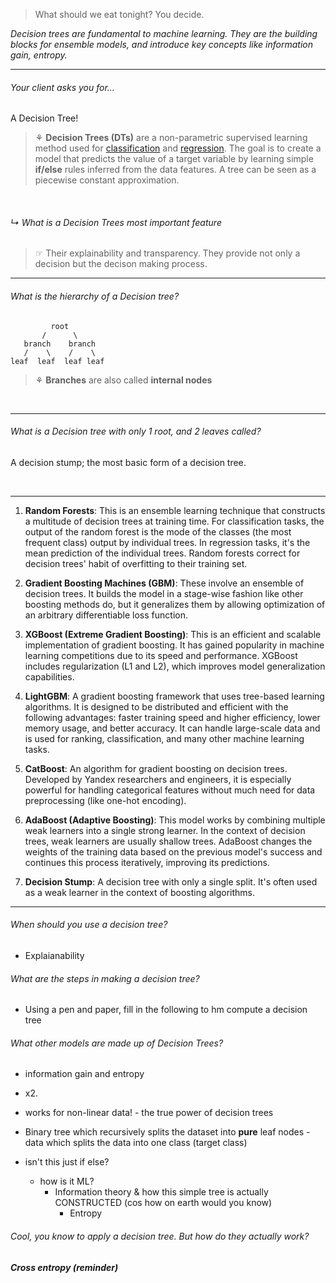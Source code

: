 > What should we eat tonight? You decide. 

*Decision trees are fundamental to machine learning. They are the building blocks for ensemble models, and introduce key concepts like information gain, entropy.*  


---
###### Your client asks you for...

A Decision Tree!

> ⚘ **Decision Trees (DTs)** are a non-parametric supervised learning method used for [classification](https://scikit-learn.org/stable/modules/tree.html#tree-classification) and [regression](https://scikit-learn.org/stable/modules/tree.html#tree-regression). The goal is to create a model that predicts the value of a target variable by learning simple **if/else** rules inferred from the data features. A tree can be seen as a piecewise constant approximation.

<br>

###### ↳ What is a Decision Trees most important feature

> ☞ Their explainability and transparency. They provide not only a decision but the decison making process. 



---

###### What is the hierarchy of a Decision tree?

```
         root
       /      \
   branch    branch
   /    \    /    \
leaf  leaf  leaf leaf
```

> ⚘ **Branches** are also called **internal nodes**

<br>

---

###### What is a Decision tree with only 1 root, and 2 leaves called?

A decision stump; the most basic form of a decision tree. 

<br>

---

1. **Random Forests**: This is an ensemble learning technique that constructs a multitude of decision trees at training time. For classification tasks, the output of the random forest is the mode of the classes (the most frequent class) output by individual trees. In regression tasks, it's the mean prediction of the individual trees. Random forests correct for decision trees' habit of overfitting to their training set.
    
2. **Gradient Boosting Machines (GBM)**: These involve an ensemble of decision trees. It builds the model in a stage-wise fashion like other boosting methods do, but it generalizes them by allowing optimization of an arbitrary differentiable loss function.
    
3. **XGBoost (Extreme Gradient Boosting)**: This is an efficient and scalable implementation of gradient boosting. It has gained popularity in machine learning competitions due to its speed and performance. XGBoost includes regularization (L1 and L2), which improves model generalization capabilities.
    
4. **LightGBM**: A gradient boosting framework that uses tree-based learning algorithms. It is designed to be distributed and efficient with the following advantages: faster training speed and higher efficiency, lower memory usage, and better accuracy. It can handle large-scale data and is used for ranking, classification, and many other machine learning tasks.
    
5. **CatBoost**: An algorithm for gradient boosting on decision trees. Developed by Yandex researchers and engineers, it is especially powerful for handling categorical features without much need for data preprocessing (like one-hot encoding).
    
6. **AdaBoost (Adaptive Boosting)**: This model works by combining multiple weak learners into a single strong learner. In the context of decision trees, weak learners are usually shallow trees. AdaBoost changes the weights of the training data based on the previous model's success and continues this process iteratively, improving its predictions.
    
7. **Decision Stump**: A decision tree with only a single split. It's often used as a weak learner in the context of boosting algorithms.
    


---




###### When should you use a decision tree? 

- Explaianability 

###### What are the steps in making a decision tree? 

- Using a pen and paper, fill in the following to hm compute a decision tree

###### What other models are made up of Decision Trees? 



- information gain and entropy
- x2. 

- works for non-linear data! - the true power of decision trees
- Binary tree which recursively splits the dataset into **pure** leaf nodes - data which splits the data into one class (target class)

- isn't this just if else? 
	- how is it ML? 
		- Information theory & how this simple tree is actually CONSTRUCTED (cos how on earth would you know)
			- Entropy

###### Cool, you know to apply a decision tree. But how do they actually work? 


##### Cross entropy (reminder)



